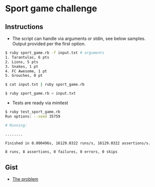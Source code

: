 # Sport game challenge

## Instructions
- The script can handle via arguments or stdin, see below samples. Output provided per the first option.

```sh
$ ruby sport_game.rb -f input.txt # arguments
1. Tarantulas, 6 pts
2. Lions, 5 pts
3. Snakes, 1 pt
4. FC Awesome, 1 pt
5. Grouches, 0 pt

$ cat input.txt | ruby sport_game.rb

$ ruby sport_game.rb < input.txt
```

- Tests are ready via minitest

```sh
$ ruby test_sport_game.rb
Run options: --seed 35759

# Running:

........

Finished in 0.000496s, 16129.0322 runs/s, 16129.0322 assertions/s.

8 runs, 8 assertions, 0 failures, 0 errors, 0 skips
```

## Gist
- [The problem](https://gist.github.com/longthanhtran/a6476eb90fe02d0166c9933cb5526914)
